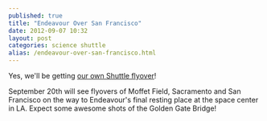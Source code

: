 ```yaml
---
published: true
title: "Endeavour Over San Francisco"
date: 2012-09-07 10:32
layout: post
categories: science shuttle
alias: /endeavour-over-san-francisco.html
---
```

Yes, we'll be getting [our own Shuttle flyover](http://www.nasa.gov/home/hqnews/2012/sep/HQ_M12-173_Endeavour_Ferry_Flight.html)!

September 20th will see flyovers of Moffet Field, Sacramento and San Francisco on the way to Endeavour's final resting place at the space center in LA. Expect some awesome shots of the Golden Gate Bridge!
